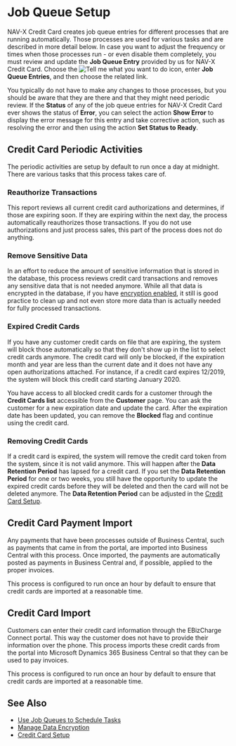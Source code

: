 # Job Queue Setup

NAV-X Credit Card creates job queue entries for different processes that are running automatically. Those processes are used for various tasks and are described in more detail below. In case you want to adjust the frequency or times when those processes run - or even disable them completely, you must review and update the **Job Queue Entry** provided by us for NAV-X Credit Card. Choose the ![Tell me what you want to do](/images/magnifying-glass.gif) icon, enter **Job Queue Entries**, and then choose the related link.

You typically do not have to make any changes to those processes, but you should be aware that they are there and that they might need periodic review. If the **Status** of any of the job queue entries for NAV-X Credit Card ever shows the status of **Error**, you can select the action **Show Error** to display the error message for this entry and take corrective action, such as resolving the error and then using the action **Set Status to Ready**.

## Credit Card Periodic Activities

The periodic activities are setup by default to run once a day at midnight. There are various tasks that this process takes care of.

### Reauthorize Transactions

This report reviews all current credit card authorizations and determines, if those are expiring soon. If they are expiring within the next day, the process automatically reauthorizes those transactions. If you do not use authorizations and just process sales, this part of the process does not do anything.

### Remove Sensitive Data

In an effort to reduce the amount of sensitive information that is stored in the database, this process reviews credit card transactions and removes any sensitive data that is not needed anymore. While all that data is encrypted in the database, if you have [encryption enabled](https://docs.microsoft.com/en-US/dynamics365/business-central/admin-manage-data-encryption), it still is good practice to clean up and not even store more data than is actually needed for fully processed transactions.

### Expired Credit Cards

If you have any customer credit cards on file that are expiring, the system will block those automatically so that they don't show up in the list to select credit cards anymore. The credit card will only be blocked, if the expiration month and year are less than the current date and it does not have any open authorizations attached. For instance, if a credit card expires 12/2019, the system will block this credit card starting January 2020.

You have access to all blocked credit cards for a customer through the **Credit Cards list** accessible from the **Customer** page. You can ask the customer for a new expiration date and update the card. After the expiration date has been updated, you can remove the **Blocked** flag and continue using the credit card.

### Removing Credit Cards

If a credit card is expired, the system will remove the credit card token from the system, since it is not valid anymore. This will happen after the **Data Retention Period** has lapsed for a credit card. If you set the **Data Retention Period** for one or two weeks, you still have the opportunity to update the expired credit cards before they will be deleted and then the card will not be deleted anymore. The **Data Retention Period** can be adjusted in the [Credit Card Setup](credit-card-setup.md).

## Credit Card Payment Import

Any payments that have been processes outside of Business Central, such as payments that came in from the portal, are imported into Business Central with this process. Once imported, the payments are automatically posted as payments in Business Central and, if possible, applied to the proper invoices.

This process is configured to run once an hour by default to ensure that credit cards are imported at a reasonable time.

## Credit Card Import

Customers can enter their credit card information through the EBizCharge Connect portal. This way the customer does not have to provide their information over the phone. This process imports these credit cards from the portal into Microsoft Dynamics 365 Business Central so that they can be used to pay invoices.

This process is configured to run once an hour by default to ensure that credit cards are imported at a reasonable time.

## See Also

- [Use Job Queues to Schedule Tasks](https://docs.microsoft.com/en-us/dynamics365/business-central/admin-job-queues-schedule-tasks)
- [Manage Data Encryption](https://docs.microsoft.com/en-US/dynamics365/business-central/admin-manage-data-encryption)
- [Credit Card Setup](credit-card-setup.md)
